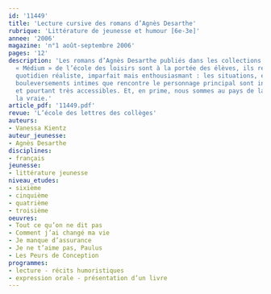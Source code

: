 ```yaml
---
id: '11449'
title: 'Lecture cursive des romans d’Agnès Desarthe'
rubrique: 'Littérature de jeunesse et humour [6e-3e]'
annee: '2006'
magazine: 'n°1 août-septembre 2006'
pages: '12'
description: 'Les romans d’Agnès Desarthe publiés dans les collections « Neuf » et
  « Médium » de l’école des loisirs sont à la portée des élèves, ils renvoient à un
  quotidien réaliste, imparfait mais enthousiasmant : les situations, embûches et
  bouleversements intimes que rencontre le personnage principal sont insolites, amusants
  et pourtant très accessibles. Et, en prime, nous sommes au pays de la littérature,
  la vraie.'
article_pdf: '11449.pdf'
revue: 'L’école des lettres des collèges'
auteurs:
- Vanessa Kientz
auteur_jeunesse:
- Agnès Desarthe
disciplines:
- français
jeunesse:
- littérature jeunesse
niveau_etudes:
- sixième
- cinquième
- quatrième
- troisième
oeuvres:
- Tout ce qu’on ne dit pas
- Comment j’ai changé ma vie
- Je manque d’assurance
- Je ne t’aime pas, Paulus
- Les Peurs de Conception
programmes:
- lecture - récits humoristiques
- expression orale - présentation d’un livre
---
```

